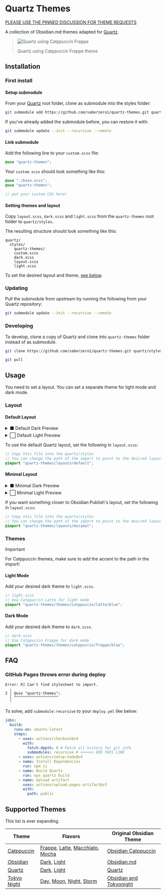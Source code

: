 # Quartz Themes

[PLEASE USE THE PINNED DISCUSSION FOR THEME REQUESTS](https://github.com/saberzero1/quartz-themes/discussions/6)

A collection of Obsidian.md themes adapted for [Quartz](https://github.com/jackyzha0/quartz).

> ![Quartz using Catppuccin Frappe](preview-catppuccin-frappe.png)
>
> Quartz using Catppuccin Frappe theme

## Installation

### First install

#### Setup submodule

From your [Quartz](https://github.com/jackyzha0/quartz) root folder, clone as submodule into the styles folder:

```sh
git submodule add https://github.com/saberzero1/quartz-themes.git quartz/styles/quartz-themes
```

If you've already added the submodule before, you can restore it with:

```sh
git submodule update --init --recursive --remote
```

#### Link submodule

Add the following line to your `custom.scss` file:

```scss
@use "quartz-themes";
```

Your `custom.scss` should look something like this:

```scss
@use "./base.scss";
@use "quartz-themes";

// put your custom CSS here!
```

#### Setting themes and layout

Copy `layout.scss`, `dark.scss` and `light.scss` from the `quartz-themes` root folder to `quartz/styles`.

The resulting structure should look something like this:

```
quartz/
  styles/
    quartz-themes/
    custom.scss
    dark.scss
    layout.scss
    light.scss
```

To set the desired layout and theme, [see below](#usage).

### Updating

Pull the submodule from upstream by running the following from your Quartz repository:

```sh
git submodule update --init --recursive --remote
```

### Developing

To develop, clone a copy of Quartz and clone into `quartz-themes` folder instead of as submodule.

```sh
git clone https://github.com/saberzero1/quartz-themes.git quartz/styles/quartz-themes
```

```sh
git pull
```

## Usage

You need to set a layout. You can set a separate theme for light mode and dark mode.

### Layout

#### Default Layout

<details>
<summary>⬛ Default Dark Preview</summary>
<img src="layouts/default/preview-dark.png" alt="Preview of Default Dark layout"/>
</details>

<details>
<summary>⬜ Default Light Preview</summary>
<img src="layouts/default/preview-light.png" alt="Preview of Default Light layout"/>
</details>

To use the default Quartz layout, set the following in `layout.scss`:

```scss
// Copy this file into the quartz/styles
// You can change the path of the import to point to the desired layout.
@import "quartz-themes/layouts/default";
```

#### Minimal Layout

<details>
<summary>⬛ Minimal Dark Preview</summary>
<img src="layouts/minimal/preview-dark.png" alt="Preview of Minimal Dark layout"/>
</details>

<details>
<summary>⬜ Minimal Light Preview</summary>
<img src="layouts/minimal/preview-light.png" alt="Preview of Minimal Light layout"/>
</details>

If you want something closer to Obsidian Publish's layout, set the following in `layout.scss`:

```scss
// Copy this file into the quartz/styles
// You can change the path of the import to point to the desired layout.
@import "quartz-themes/layouts/minimal";
```

### Themes
> [!IMPORTANT]  
> For Catppuccin themes, make sure to add the accent to the path in the import!


#### Light Mode

Add your desired dark theme to `light.scss`.

```scss
// light.scss
// Use Catppuccin Latte for light mode
@import "quartz-themes/themes/catppuccin/latte/blue";
```

#### Dark Mode

Add your desired dark theme to `dark.scss`.

```scss
// dark.scss
// Use Catppuccin Frappe for dark mode
@import "quartz-themes/themes/catppuccin/frappe/blue";
```

## FAQ

### GitHub Pages throws error during deploy

```
Error: R] Can't find stylesheet to import.
  ╷
2 │ @use "quartz-themes";
  │ ^^^^^^^^^^^^^^^^^^^^
  ╵
```

To solve, add `submodule:recursive` to your `deploy.yml` like below:

```yml
jobs:
  build:
    runs-on: ubuntu-latest
    steps:
      - uses: actions/checkout@v4
        with:
          fetch-depth: 0 # Fetch all history for git info
          submodules: recursive # <<<<<< ADD THIS LINE
      - uses: actions/setup-node@v4
      - name: Install Dependencies
        run: npm ci
      - name: Build Quartz
        run: npx quartz build
      - name: Upload artifact
        uses: actions/upload-pages-artifact@v3
        with:
          path: public
```

## Supported Themes

This list is ever expanding.

| Theme                                       | Flavors                                                                                                                                                                                  | Original Obsidian Theme                                                          |
| ------------------------------------------- | ---------------------------------------------------------------------------------------------------------------------------------------------------------------------------------------- | -------------------------------------------------------------------------------- |
| [Catppuccin](themes/catppuccin/README.md)   | [Frappe](themes/catppuccin/frappe/README.md), [Latte](themes/catppuccin/latte/README.md), [Macchiato](themes/catppuccin/macchiato/README.md), [Mocha](themes/catppuccin/mocha/README.md) | [Obsidian Catppuccin](https://github.com/catppuccin/obsidian)                    |
| [Obsidian](themes/obsidian/README.md)       | [Dark](themes/obsidian/README.md#dark-1), [Light](themes/obsidian/README.md#light-1)                                                                                                     | [Obsidian.md](https://obsidian.md/)                                              |
| [Quartz](themes/quartz/README.md)           | [Dark](themes/quartz/README.md#dark-1), [Light](themes/quartz/README.md#light-1)                                                                                                         | [Quartz](https://github.com/jackyzha0/quartz)                                    |
| [Tokyo Night](themes/tokyo-night/README.md) | [Day](themes/tokyo-night/day/README.md), [Moon](themes/tokyo-night/moon/README.md), [Night](themes/tokyo-night/moon/README.md), [Storm](themes/tokyo-night/storm/README.md)              | [Obsidian and Tokyonight](https://github.com/tcmmichaelb139/obsidian-tokyonight) |

<!--
## Specification

WIP
-->
